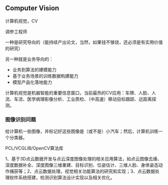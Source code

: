 ## Computer Vision
计算机视觉，CV

调参工程师

一种是研究导向的（能持续产出论文，当然，如果钱不够烧，还必须是有实用价值的研究）

另一种就是业务导向的：

- 业务到算法的建模能力
- 基于业务场景的训练数据构建能力
- 模型产品化落地能力

计算机视觉是机器智能的重要信息窗口，当前最热的CV应用：车牌、人脸、人流、车流、医学病理影像分析、工业质检、（中高速）移动目标跟踪、远距离探测。


### 图像识别问题
给计算机一些图像，并标记好这些图像是（或不是）小汽车；然后，计算机训练一个分类器。



 PCL/VCGLIB/OpenCV算法库



1、基于3D点云数据开发与点云深度图像处理的相关应用算法，如点云图像去燥、深度数据补全、深度图像三维重建、目标识别、位姿估计、三维人脸、身体姿态动作捕获等；2、点云数据处理，视觉相关功能算法的研究和实现；3、点云数据处理软件系统搭建，检测识别算法设计实现以及相关优化。




































